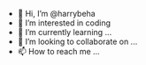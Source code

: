 - 👋 Hi, I’m @harrybeha        
- 👀 I’m interested in coding  
- 🌱 I’m currently learning ...    
- 💞️ I’m looking to collaborate on ...
- 📫 How to reach me ... 

<!---
harrybeha/harrybeha is a ✨ special ✨ repository because its `README.md` (this file) appears on your GitHub profile.
You can click the Preview link to take a look at your changes.
--->

